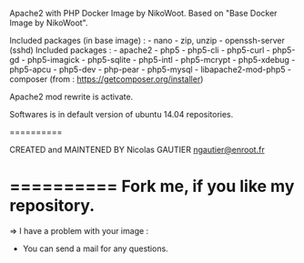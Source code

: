 Apache2 with PHP Docker Image by NikoWoot.
	Based on "Base Docker Image by NikoWoot".

Included packages (in base image) : - nano
		   							- zip, unzip
		   							- openssh-server (sshd)
Included packages : - apache2
		   			- php5 
					- php5-cli 
					- php5-curl 
					- php5-gd 
					- php5-imagick 
					- php5-sqlite 
					- php5-intl 
					- php5-mcrypt 
					- php5-xdebug 
					- php5-apcu 
					- php5-dev 
					- php-pear 
					- php5-mysql 
					- libapache2-mod-php5
					- composer (from : https://getcomposer.org/installer)

Apache2 mod rewrite is activate.

Softwares is in default version of ubuntu 14.04 repositories.

==========

CREATED and MAINTENED BY
Nicolas GAUTIER <ngautier@enroot.fr>

==========
	Fork me, if you like my repository.
==========

=> I have a problem with your image :
- You can send a mail for any questions.